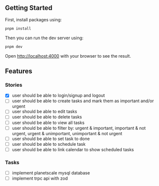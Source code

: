 ## Getting Started

First, install packages using:

```bash
pnpm install
```

Then you can run the dev server using:

```bash
pnpm dev
```

Open [http://localhost:4000](http://localhost:4000) with your browser to see the result.

## Features

### Stories

- [x] user should be able to login/signup and logout
- [ ] user should be able to create tasks and mark them as important and/or urgent
- [ ] user should be able to edit tasks
- [ ] user should be able to delete tasks
- [ ] user should be able to view all tasks
- [ ] user should be able to filter by: urgent & important, important & not urgent, urgent & unimportant, unimportant & not urgent
- [ ] user should be able to set task to done
- [ ] user should be able to schedule task
- [ ] user should be able to link calendar to show scheduled tasks

### Tasks

- [ ] implement planetscale mysql database
- [ ] implement trpc api with zod
